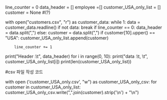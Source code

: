 line_counter = 0
data_header = []
employee =[]
customer_USA_only_list = []
customer = None #(?)

with open("customers.csv", "r") as customer_data:
    while 1:
        data = customer_data.readline()
        if not data:
            break
        if line_counter == 0:
            data_header = data.split(",")
        else:
            customer = data.split(",")
            if customer[10].upper() == "USA":
                customer_USA_only_list.append(customer)

        line_counter += 1

print("Header :\t", data_header)
for i in range(0, 10):
    print("data :\t, \t", customer_USA_only_list[i])
print(len(customer_USA_only_list))

#csv 파일 작성 코드

with open ('customer_USA_only.csv', "w") as customer_USA_only_csv:
    for customer in customer_USA_only_list:
        customer_USA_only_csv.write(",".join(customer).strip('\n') + "\n")